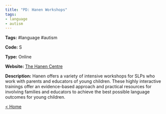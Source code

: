 ```yaml
---
title: "PD: Hanen Workshops"
tags:
- language
- autism
---
```


<p><b>Tags:</b> #language #autism</p>
<p><b>Code:</b> S</p>
<p><b>Type:</b> Online</p>
<p><b>Website:</b>
<a href="http://www.hanen.org/Professional-Development/Workshops-For-SLPs.aspx">The Hanen Centre</a></p>

<p><b>Description:</b>
Hanen offers a variety of intensive workshops for SLPs who work with parents and educators of young children. These highly interactive trainings offer an evidence-based approach and practical resources for involving families and educators to achieve the best possible language outcomes for young children.
</p>

<p><a href="https://speechiegoodies.github.io/CPD-Vault">&lt; Home</a></p>